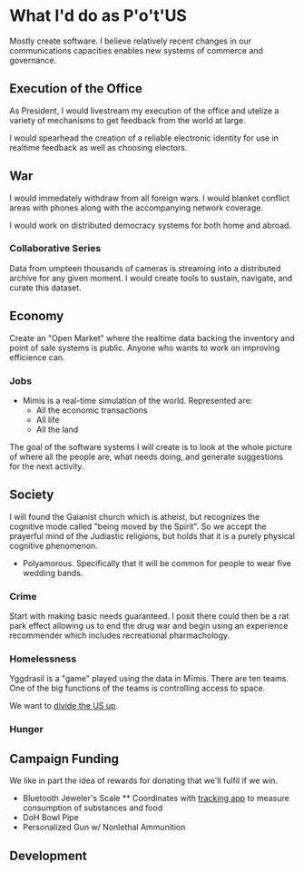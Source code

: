 # What I'd do as P'o't'US

Mostly create software. I believe relatively recent changes in our communications capacities enables new systems of commerce and governance.

## Execution of the Office

As President, I would livestream my execution of the office and utelize a variety of mechanisms to get feedback from the world at large.

I would spearhead the creation of a reliable electronic identity for use in realtime feedback as well as choosing electors.

## War

I would immedately withdraw from all foreign wars. I would blanket conflict areas with phones along with the accompanying network coverage.

I would work on distributed democracy systems for both home and abroad.

### Collaborative Series

Data from umpteen thousands of cameras is streaming into a distributed archive for any given moment. I would create tools to sustain, navigate, and curate this dataset.

## Economy

Create an "Open Market" where the realtime data backing the inventory and point of sale systems is public. Anyone who wants to work on improving efficience can.


### Jobs

* Mimis is a real-time simulation of the world. Represented are:
    - All the economic transactions
    - All life
    - All the land

The goal of the software systems I will create is to look at the whole picture of where all the people are, what needs doing, and generate suggestions for the next activity.

## Society

I will found the Gaianist church which is atheist, but recognizes the cognitive mode called "being moved by the Spirit". So we accept the prayerful mind of the Judiastic religions, but holds that it is a purely physical cognitive phenomenon.

* Polyamorous. Specifically that it will be common for people to wear five wedding bands.

### Crime

Start with making basic needs guaranteed. I posit there could then be a rat park effect allowing us to end the drug war and begin using an experience recommender which includes recreational pharmachology.

### Homelessness

Yggdrasil is a "game" played using the data in Mïmis. There are ten teams. One of the big functions of the teams is controlling access to space.

We want to [divide the US up]().

### Hunger



## Campaign Funding

We like in part the idea of rewards for donating that we'll fulfil if we win.

* Bluetooth Jeweler's Scale
** Coordinates with [tracking app](//track.dhappy.org) to measure consumption of substances and food
* DoH Bowl Pipe
* Personalized Gun w/ Nonlethal Ammunition

## Development

